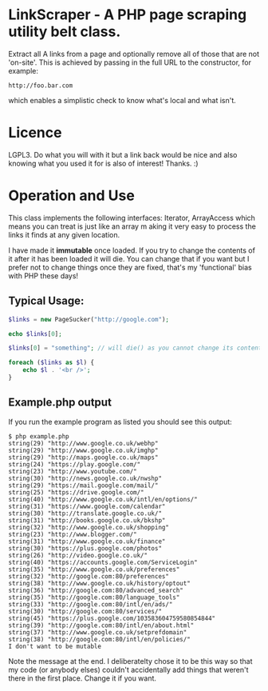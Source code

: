 LinkScraper - A PHP page scraping utility belt class.
=====================================================

Extract all A links from a page and optionally remove all of those
that are not 'on-site'. This is achieved by passing in the full URL to
the constructor, for example:

    http://foo.bar.com

which enables a simplistic check to know what's local and what isn't.

Licence
=======

LGPL3. Do what you will with it but a link back would be nice and also
knowing what you used it for is also of interest! Thanks. :)


Operation and Use
=================

This class implements the following interfaces: Iterator, ArrayAccess
which means you can treat is just like an array m aking it very easy
to process the links it finds at any given location.
 
I have made it **immutable** once loaded. If you try to change the
contents of it after it has been loaded it will die. You can change
that if you want but I prefer not to change things once they are
fixed, that's my 'functional' bias with PHP these days!

## Typical Usage:

```php
$links = new PageSucker("http://google.com");

echo $links[0];

$links[0] = "something"; // will die() as you cannot change its contents.

foreach ($links as $l) {
    echo $l . '<br />';
}
```

## Example.php output

If you run the example program as listed you should see this output:

    $ php example.php
    string(29) "http://www.google.co.uk/webhp"
    string(29) "http://www.google.co.uk/imghp"
    string(29) "http://maps.google.co.uk/maps"
    string(24) "https://play.google.com/"
    string(23) "http://www.youtube.com/"
    string(30) "http://news.google.co.uk/nwshp"
    string(29) "https://mail.google.com/mail/"
    string(25) "https://drive.google.com/"
    string(40) "http://www.google.co.uk/intl/en/options/"
    string(31) "https://www.google.com/calendar"
    string(30) "http://translate.google.co.uk/"
    string(31) "http://books.google.co.uk/bkshp"
    string(32) "http://www.google.co.uk/shopping"
    string(23) "http://www.blogger.com/"
    string(31) "http://www.google.co.uk/finance"
    string(30) "https://plus.google.com/photos"
    string(26) "http://video.google.co.uk/"
    string(40) "https://accounts.google.com/ServiceLogin"
    string(35) "http://www.google.co.uk/preferences"
    string(32) "http://google.com:80/preferences"
    string(38) "http://www.google.co.uk/history/optout"
    string(36) "http://google.com:80/advanced_search"
    string(35) "http://google.com:80/language_tools"
    string(33) "http://google.com:80/intl/en/ads/"
    string(30) "http://google.com:80/services/"
    string(45) "https://plus.google.com/103583604759580854844"
    string(39) "http://google.com:80/intl/en/about.html"
    string(37) "http://www.google.co.uk/setprefdomain"
    string(38) "http://google.com:80/intl/en/policies/"
    I don't want to be mutable


Note the message at the end. I deliberatelty chose it to be this way so that my code (or anybody elses) couldn't accidentally add things that weren't there in the first place. Change it if you want.
